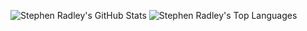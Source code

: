 ![Stephen Radley's GitHub Stats](https://github-readme-stats.vercel.app/api?username=sradley&count_private=true&show_icons=true&hide=contribs&line_height=24&theme=dracula)
![Stephen Radley's Top Languages](https://github-readme-stats.vercel.app/api/top-langs/?username=sradley&langs_count=6&layout=compact&hide=html&theme=dracula)
